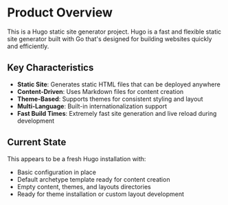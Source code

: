 # Product Overview

This is a Hugo static site generator project. Hugo is a fast and flexible static site generator built with Go that's designed for building websites quickly and efficiently.

## Key Characteristics

- **Static Site**: Generates static HTML files that can be deployed anywhere
- **Content-Driven**: Uses Markdown files for content creation
- **Theme-Based**: Supports themes for consistent styling and layout
- **Multi-Language**: Built-in internationalization support
- **Fast Build Times**: Extremely fast site generation and live reload during development

## Current State

This appears to be a fresh Hugo installation with:
- Basic configuration in place
- Default archetype template ready for content creation
- Empty content, themes, and layouts directories
- Ready for theme installation or custom layout development